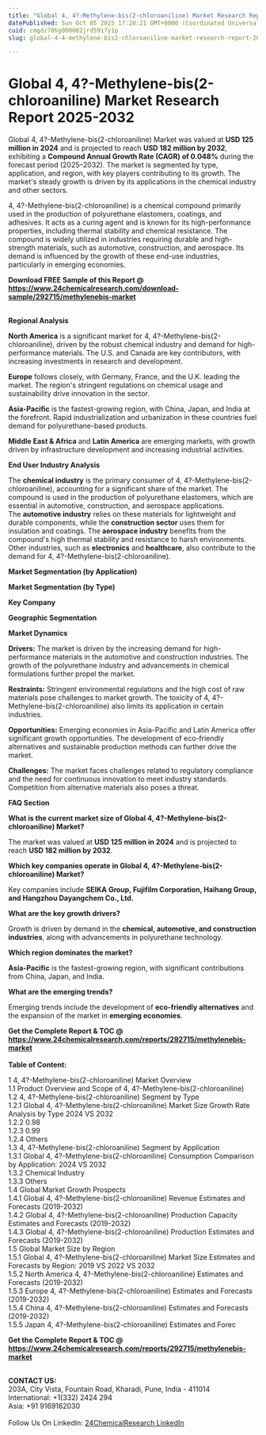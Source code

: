 ```yaml
---
title: "Global 4, 4?-Methylene-bis(2-chloroaniline) Market Research Report 2025-2032"
datePublished: Sun Oct 05 2025 17:28:21 GMT+0000 (Coordinated Universal Time)
cuid: cmgdz70hg000002jrd5917y1p
slug: global-4-4-methylene-bis2-chloroaniline-market-research-report-2025-2032

---
```


# Global 4, 4?-Methylene-bis(2-chloroaniline) Market Research Report 2025-2032

<p>Global 4, 4?-Methylene-bis(2-chloroaniline) Market was valued at <strong>USD 125 million in 2024</strong> and is projected to reach <strong>USD 182 million by 2032</strong>, exhibiting a <strong>Compound Annual Growth Rate (CAGR) of 0.048%</strong> during the forecast period (2025–2032). The market is segmented by type, application, and region, with key players contributing to its growth. The market's steady growth is driven by its applications in the chemical industry and other sectors.</p><p>
</p><p>4, 4?-Methylene-bis(2-chloroaniline) is a chemical compound primarily used in the production of polyurethane elastomers, coatings, and adhesives. It acts as a curing agent and is known for its high-performance properties, including thermal stability and chemical resistance. The compound is widely utilized in industries requiring durable and high-strength materials, such as automotive, construction, and aerospace. Its demand is influenced by the growth of these end-use industries, particularly in emerging economies.</p><div><b>Download FREE Sample of this Report @ 
            <a href="https://www.24chemicalresearch.com/download-sample/292715/methylenebis-market">
            https://www.24chemicalresearch.com/download-sample/292715/methylenebis-market</a></b></div><br><p>
<strong>Regional Analysis</strong></p><p>
</p><p><strong>North America</strong> is a significant market for 4, 4?-Methylene-bis(2-chloroaniline), driven by the robust chemical industry and demand for high-performance materials. The U.S. and Canada are key contributors, with increasing investments in research and development.</p><p>
</p><p><strong>Europe</strong> follows closely, with Germany, France, and the U.K. leading the market. The region's stringent regulations on chemical usage and sustainability drive innovation in the sector.</p><p>
</p><p><strong>Asia-Pacific</strong> is the fastest-growing region, with China, Japan, and India at the forefront. Rapid industrialization and urbanization in these countries fuel demand for polyurethane-based products.</p><p>
</p><p><strong>Middle East &amp; Africa</strong> and <strong>Latin America</strong> are emerging markets, with growth driven by infrastructure development and increasing industrial activities.</p><p>
<strong>End User Industry Analysis</strong></p><p>
</p><p>The <strong>chemical industry</strong> is the primary consumer of 4, 4?-Methylene-bis(2-chloroaniline), accounting for a significant share of the market. The compound is used in the production of polyurethane elastomers, which are essential in automotive, construction, and aerospace applications. The <strong>automotive industry</strong> relies on these materials for lightweight and durable components, while the <strong>construction sector</strong> uses them for insulation and coatings. The <strong>aerospace industry</strong> benefits from the compound's high thermal stability and resistance to harsh environments. Other industries, such as <strong>electronics</strong> and <strong>healthcare</strong>, also contribute to the demand for 4, 4?-Methylene-bis(2-chloroaniline).</p><p>
<strong>Market Segmentation (by Application)</strong></p><p>
</p><p>
<strong>Market Segmentation (by Type)</strong></p><p>
</p><p>
<strong>Key Company</strong></p><p>
</p><p>
<strong>Geographic Segmentation</strong></p><p>
</p><p>
<strong>Market Dynamics</strong></p><p>
</p><p><strong>Drivers:</strong> The market is driven by the increasing demand for high-performance materials in the automotive and construction industries. The growth of the polyurethane industry and advancements in chemical formulations further propel the market.</p><p>
</p><p><strong>Restraints:</strong> Stringent environmental regulations and the high cost of raw materials pose challenges to market growth. The toxicity of 4, 4?-Methylene-bis(2-chloroaniline) also limits its application in certain industries.</p><p>
</p><p><strong>Opportunities:</strong> Emerging economies in Asia-Pacific and Latin America offer significant growth opportunities. The development of eco-friendly alternatives and sustainable production methods can further drive the market.</p><p>
</p><p><strong>Challenges:</strong> The market faces challenges related to regulatory compliance and the need for continuous innovation to meet industry standards. Competition from alternative materials also poses a threat.</p><p>
<strong>FAQ Section</strong></p><p>
</p><p><strong>What is the current market size of Global 4, 4?-Methylene-bis(2-chloroaniline) Market?</strong></p><p>
</p><p>The market was valued at <strong>USD 125 million in 2024</strong> and is projected to reach <strong>USD 182 million by 2032</strong>.</p><p>
</p><p><strong>Which key companies operate in Global 4, 4?-Methylene-bis(2-chloroaniline) Market?</strong></p><p>
</p><p>Key companies include <strong>SEIKA Group, Fujifilm Corporation, Haihang Group, and Hangzhou Dayangchem Co., Ltd.</strong></p><p>
</p><p><strong>What are the key growth drivers?</strong></p><p>
</p><p>Growth is driven by demand in the <strong>chemical, automotive, and construction industries</strong>, along with advancements in polyurethane technology.</p><p>
</p><p><strong>Which region dominates the market?</strong></p><p>
</p><p><strong>Asia-Pacific</strong> is the fastest-growing region, with significant contributions from China, Japan, and India.</p><p>
</p><p><strong>What are the emerging trends?</strong></p><p>
</p><p>Emerging trends include the development of <strong>eco-friendly alternatives</strong> and the expansion of the market in <strong>emerging economies</strong>.</p>

<div><b>Get the Complete Report & TOC @ 
            <a href="https://www.24chemicalresearch.com/reports/292715/methylenebis-market">
            https://www.24chemicalresearch.com/reports/292715/methylenebis-market</a></b></div><br>
            <b>Table of Content:</b><p>1 4, 4?-Methylene-bis(2-chloroaniline) Market Overview<br />
    1.1 Product Overview and Scope of 4, 4?-Methylene-bis(2-chloroaniline)<br />
    1.2 4, 4?-Methylene-bis(2-chloroaniline) Segment by Type<br />
        1.2.1 Global 4, 4?-Methylene-bis(2-chloroaniline) Market Size Growth Rate Analysis by Type 2024 VS 2032<br />
        1.2.2 0.98<br />
        1.2.3 0.99<br />
        1.2.4 Others<br />
    1.3 4, 4?-Methylene-bis(2-chloroaniline) Segment by Application<br />
        1.3.1 Global 4, 4?-Methylene-bis(2-chloroaniline) Consumption Comparison by Application: 2024 VS 2032<br />
        1.3.2 Chemical Industry<br />
        1.3.3 Others<br />
    1.4 Global Market Growth Prospects<br />
        1.4.1 Global 4, 4?-Methylene-bis(2-chloroaniline) Revenue Estimates and Forecasts (2019-2032)<br />
        1.4.2 Global 4, 4?-Methylene-bis(2-chloroaniline) Production Capacity Estimates and Forecasts (2019-2032)<br />
        1.4.3 Global 4, 4?-Methylene-bis(2-chloroaniline) Production Estimates and Forecasts (2019-2032)<br />
    1.5 Global Market Size by Region<br />
        1.5.1 Global 4, 4?-Methylene-bis(2-chloroaniline) Market Size Estimates and Forecasts by Region: 2019 VS 2022 VS 2032<br />
        1.5.2 North America 4, 4?-Methylene-bis(2-chloroaniline) Estimates and Forecasts (2019-2032)<br />
        1.5.3 Europe 4, 4?-Methylene-bis(2-chloroaniline) Estimates and Forecasts (2019-2032)<br />
        1.5.4 China 4, 4?-Methylene-bis(2-chloroaniline) Estimates and Forecasts (2019-2032)<br />
        1.5.5 Japan 4, 4?-Methylene-bis(2-chloroaniline) Estimates and Forec</p>

<div><b>Get the Complete Report & TOC @ 
            <a href="https://www.24chemicalresearch.com/reports/292715/methylenebis-market">
            https://www.24chemicalresearch.com/reports/292715/methylenebis-market</a></b></div><br>

<b>CONTACT US:</b><br>
            203A, City Vista, Fountain Road, Kharadi, Pune, India - 411014<br>
            International: +1(332) 2424 294<br>
            Asia: +91 9169162030 <br><br>
            Follow Us On LinkedIn: <a href="https://www.linkedin.com/company/24chemicalresearch/">24ChemicalResearch LinkedIn</a>